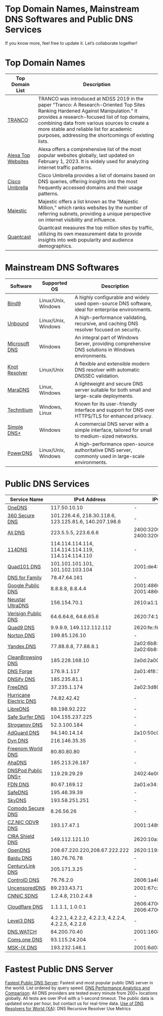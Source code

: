 # Top Domain Names, Mainstream DNS Softwares and Public DNS Services

If you know more, feel free to update it. Let’s collaborate together!

# Top Domain Names

| Top Domain List           | Description                                                                                                                                                                                                 |
|---------------------|-------------------------------------------------------------------------------------------------------------------------------------------------------------------------------------------------------------|
| [TRANCO](https://tranco-list.eu/)         | TRANCO was introduced at NDSS 2019 in the paper “Tranco: A Research-Oriented Top Sites Ranking Hardened Against Manipulation.” It provides a research-focused list of top domains, combining data from various sources to create a more stable and reliable list for academic purposes, addressing the shortcomings of existing lists. |
| [Alexa Top Websites](https://www.expireddomains.net/alexa-top-websites/) | Alexa  offers a comprehensive list of the most popular websites globally, last updated on February 1, 2023. It is widely used for analyzing internet traffic patterns. |
| [Cisco Umbrella](https://umbrella-static.s3-us-west-1.amazonaws.com/index.html) | Cisco Umbrella provides a list of domains based on DNS queries, offering insights into the most frequently accessed domains and their usage patterns. |
| [Majestic](https://majestic.com/reports/majestic-million)        | Majestic offers a list known as the "Majestic Million," which ranks websites by the number of referring subnets, providing a unique perspective on internet visibility and influence. |
| [Quantcast](https://trends.builtwith.com/websitelist/Quantcast-Measurement/Top-Million-Sites-by-Traffic)      | Quantcast measures the top million sites by traffic, utilizing its own measurement data to provide insights into web popularity and audience demographics. |


# Mainstream DNS Softwares

| Software      | Supported OS       | Description                                                                                       |
|---------------|--------------------|---------------------------------------------------------------------------------------------------|
| [Bind9](https://www.isc.org/bind/) | Linux/Unix, Windows       | A highly configurable and widely used open-source DNS software, ideal for enterprise environments. |
| [Unbound](https://nlnetlabs.nl/projects/unbound/about/) | Linux/Unix, Windows | A high-performance validating, recursive, and caching DNS resolver focused on security.           |
| [Microsoft DNS](https://docs.microsoft.com/en-us/windows-server/networking/dns/dns-top) | Windows | An integral part of Windows Server, providing comprehensive DNS solutions in Windows environments. |
| [Knot Resolver](https://www.knot-resolver.cz/) | Linux/Unix | A flexible and extensible modern DNS resolver with automatic DNSSEC validation.                   |
| [MaraDNS](https://maradns.samiam.org/) | Linux, Windows | A lightweight and secure DNS server suitable for both small and large-scale deployments.           |
| [Technitium](https://technitium.com/dns/) | Windows, Linux | Known for its user-friendly interface and support for DNS over HTTPS/TLS for enhanced privacy.     |
| [Simple DNS+](https://simpledns.plus/) | Windows | A commercial DNS server with a simple interface, tailored for small to medium-sized networks.      |
| [PowerDNS](https://www.powerdns.com/) | Linux/Unix, Windows | A high-performance open-source authoritative DNS server, commonly used in large-scale environments.|


# Public DNS Services
| Service Name             | IPv4 Address    | IPv6 Address      |
|--------------------------|-----------------|-------------------|
| [OneDNS](https://www.onedns.net/) | 117.50.10.10   | -                 |
| [360 Secure DNS](https://sdns.360.net/) | 101.226.4.6, 218.30.118.6, 123.125.81.6, 140.207.198.6   | -                 |
| [Ali DNS](https://www.alidns.com/) | 223.5.5.5, 223.6.6.6     | 2400:3200::1, 2400:3200:baba::1         |
| [114DNS](http://www.114dns.com/) | 114.114.114.114, 114.114.114.119, 114.114.114.110 | -               |
| [Quad101 DNS](https://101.101.101.101/) | 101.101.101.101, 101.102.103.104 | 2001:de4::101 |
| [DNS for Family](https://dnsforfamily.com/) | 78.47.64.161  | -               |
| [Google Public DNS](https://developers.google.com/speed/public-dns) | 8.8.8.8, 8.8.4.4       | 2001:4860:4860::8888, 2001:4860:4860::8844 |
| [Neustar UltraDNS](https://vercara.com/ultra-dns-public) | 156.154.70.1  | 2610:a1:1018::1 |
| [Verisign Public DNS](https://www.verisign.com/en_US/security-services/public-dns/index.xhtml) | 64.6.64.6, 64.6.65.6    | 2620:74:1b::1:1 |
| [Quad9 DNS](https://www.quad9.net/) | 9.9.9.9, 149.112.112.112    | 2620:fe::fe, 2620:fe::9       |
| [Norton DNS](https://dns.norton.com/) | 199.85.126.10  | -                 |
| [Yandex.DNS](https://dns.yandex.com/) | 77.88.8.8, 77.88.8.1     | 2a02:6b8::feed:0ff, 2a02:6b8:0:1::feed:0ff  |
| [CleanBrowsing DNS](https://cleanbrowsing.org/) | 185.228.168.10 | 2a0d:2a00:1::1 |
| [DNS Forge](https://dnsforge.de/) | 176.9.1.117   | 2a01:4f8:151:34aa::198 |
| [DNSify DNS](https://dnsify.com/) | 185.235.81.1  | -                 |
| [FreeDNS](https://freedns.zone/) | 37.235.1.174  | 2a02:3d80:1:1::2 |
| [Hurricane Electric DNS](https://dns.he.net/) | 74.82.42.42  | -                 |
| [LibreDNS](https://libredns.gr/) | 88.198.92.222 | -                 |
| [Safe Surfer DNS](https://www.safesurfer.co.nz/) | 104.155.237.225 | -               |
| [Stroganov DNS](https://stroganov.xyz/) | 52.3.100.184 | -                 |
| [AdGuard DNS](https://adguard.com/) | 94.140.14.14  | 2a10:50c0::1    |
| [Dyn DNS](https://dyn.com/dns/) | 216.146.35.35  | -                 |
| [Freenom World DNS](https://www.freenom.world/en/index.html) | 80.80.80.80  | -                 |
| [AhaDNS](https://ahadns.com/) | 185.213.26.187 | -                 |
| [DNSPod Public DNS+](https://www.dnspod.cn/) | 119.29.29.29  | 2402:4e00::     |
| [FDN DNS](https://www.fdn.fr/) | 80.67.169.12   | 2a01:e34:ec0:3::1 |
| [SafeDNS](https://www.safedns.com/) | 195.46.39.39  | -                 |
| [SkyDNS](https://www.skydns.ru/) | 193.58.251.251 | -                 |
| [Comodo Secure DNS](https://www.comodo.com/secure-dns/) | 8.26.56.26 | -                 |
| [CZ.NIC ODVR DNS](https://www.nic.cz/odvr/) | 193.17.47.1   | 2001:148f:ffff::1 |
| [CIRA Shield DNS](https://www.cira.ca/cybersecurity-services/cira-canadian-shield) | 149.112.121.10 | 2620:10a:80bb::1 |
| [OpenDNS](https://www.opendns.com/) | 208.67.220.220,208.67.222.222 | 2620:119:35::35  |
| [Baidu DNS](https://dudns.baidu.com/) | 180.76.76.76  | -                 |
| [CenturyLink DNS](https://www.centurylink.com/) | 205.171.3.25 | -                 |
| [ControlD DNS](https://controld.com/) | 76.76.2.0     | 2606:1a40::1    |
| [UncensoredDNS](https://blog.uncensoreddns.org/) | 89.233.43.71 | 2001:67c:28a4:: |
| [CNNIC SDNS](https://www.sdns.cn/) | 1.2.4.8, 210.2.4.8     | -                 |
| [Cloudflare DNS](https://www.cloudflare.com/application-services/products/dns/) | 1.1.1.1, 1.0.0.1       | 2606:4700:4700::1111, 2606:4700:4700::1001 |
| [Level3 DNS](https://www.publicdns.xyz/public/level3.html) | 4.2.2.1, 4.2.2.2, 4.2.2.3, 4.2.2.4, 4.2.2.5, 4.2.2.6      | -                 |
| [DNS.WATCH](https://dns.watch/) | 84.200.70.40   | 2001:1608:10:25::1c04:b12f |
| [Coms.one DNS](https://www.coms.one/) | 93.115.24.204 | -                 |
| [MSK-IX DNS](https://www.msk-ix.ru/) | 193.232.146.1 | 2001:6d0:6d06::1 |


# Fastest Public DNS Server
[Fastest Public DNS Server](https://publicdnsserver.com/fastest/): Fastest and most popular public DNS server in the world. List ordered by query speed.
[DNS Performance Analytics and Comparison](https://www.dnsperf.com/): All DNS providers are tested every minute from 200+ locations globally. All tests are over IPv4 with a 1-second timeout. The public data is updated once per hour, but contact us for real-time data.
[Use of DNS Resolvers for World (XA)](https://stats.labs.apnic.net/rvrs): DNS Recursive Resolver Use Metrics
